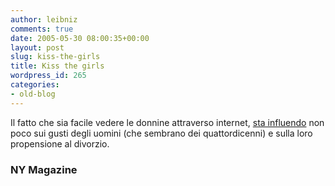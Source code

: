 ```yaml
---
author: leibniz
comments: true
date: 2005-05-30 08:00:35+00:00
layout: post
slug: kiss-the-girls
title: Kiss the girls
wordpress_id: 265
categories:
- old-blog
---
```


Il fatto che sia facile vedere le donnine attraverso internet, [sta influendo](http://www.newyorkmetro.com/nymetro/nightlife/sex/columns/mating/12044/index.html) non poco sui gusti degli uomini (che sembrano dei quattordicenni) e sulla loro propensione al divorzio.  



### NY Magazine
